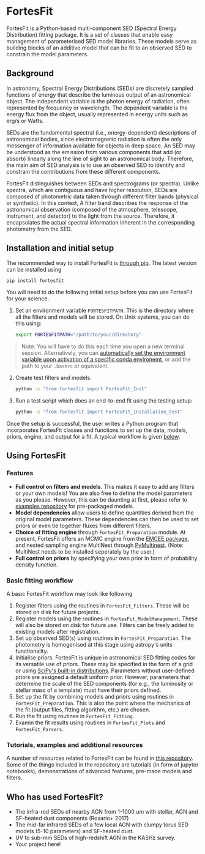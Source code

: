 # FortesFit

FortesFit is a Python-based multi-component SED (Spectral Energy Distribution) fitting package. It is a set of classes that enable easy management of parameterised SED model libraries. These models serve as building blocks of an additive model that can be fit to an observed SED to constrain the model parameters.

## Background
In astronomy, Spectral Energy Distributions (SEDs) are discretely sampled functions of energy that describe the luminous output of an astronomical object. The independent variable is the photon energy of radiation, often represented by frequency or wavelength. The dependent variable is the energy flux from the object, usually represented in energy units such as erg/s or Watts. 

SEDs are the fundamental spectral (i.e., energy-dependent) descriptions of astronomical bodies, since electromagnetic radiation is often the only messenger of information available for objects in deep space. An SED may be understood as the emission from various components that add (or absorb) linearly along the line of sight to an astronomical body. Therefore, the main aim of SED analysis is to use an observed SED to identify and constrain the contributions from these different components.

FortesFit distinguishes between SEDs and spectrograms (or spectra). Unlike spectra, which are contiguous and have higher resolution, SEDs are composed of photometric data taken through different filter bands (physical or synthetic). In this context, A filter band describes the response of the astronomical observation (composed of the atmosphere, telescope, instrument, and detector) to the light from the source. Therefore, it encapsulates the actual spectral information inherent in the corresponding photometry from the SED.

## Installation and initial setup
The recommended way to install FortesFit is [through pip](https://pypi.org/project/fortesfit/). The latest version can be installed using
```bash
pip install fortesfit
```
You will need to do the following initial setup before you can use FortesFit for your science.
1. Set an environment variable ```FORTESFITPATH```. This is the directory where all the filters and models will be stored. On Unix systems, you can do this using:  
   ```bash
   export FORTESFITPATH="/path/to/your/directory"
   ```  
> Note: You will have to do this each time you open a new terminal session. Alternatively, you can [automatically set the environment variable upon activation of a specific conda environemt](https://docs.conda.io/projects/conda/en/latest/user-guide/tasks/manage-environments.html#macos-and-linux), or add the path to your ```.bashrc``` or equivalent.
2. Create test filters and models:
   ```bash
   python -c "from fortesfit import FortesFit_Init"
   ```
3. Run a test script which does an end-to-end fit using the testing setup:
   ```bash
   python -c "from fortesfit import FortesFit_installation_test"
   ```

Once the setup is successful, the user writes a Python program that incorporates FortesFit classes and functions to set up the data, models, priors, engine, and output for a fit. A typical workflow is given [below](#Basic-fitting-workflow).

## Using FortesFit
### Features
  - **Full control on filters and models**. This makes it easy to add any filters or your own models! You are also free to define the model parameters as you please. However, this can be daunting at first, please refer to [examples repository](https://github.com/DevangLiya/fortesfit_resources) for pre-packaged models.
  - **Model dependencies** allow users to define quantities derived from the original model parameters. These dependencies can then be used to set priors or even tie together fluxes from different filters.
  - **Choice of fitting engine** through ```FortesFit_Preparation``` module. At present, FortesFit offers an MCMC engine from the [EMCEE package](https://emcee.readthedocs.io/en/stable/), and nested sampling engine MultiNest through [PyMultinest](https://johannesbuchner.github.io/PyMultiNest/). (Note: MultiNest needs to be installed seperately by the user.)
  - **Full control on priors** by specifying your own prior in form of probability density function.

### Basic fitting workflow
A basic FortesFit workflow may look like following
  1. Register filters using the routines in ```FortesFit_Filters```. These will be stored on disk for future projects.
  2. Register models using the routines in ```FortesFit_ModelManagement```. These will also be stored on disk for future use. Filters can be freely added to existing models after registration.
  3. Set up observed SED(s) using routines in ```FortesFit_Preparation```. The photometry is homogenised at this stage using astropy's units functionality.
  4. Initialise priors. FortesFit is unique in astronomical SED fitting codes for its versatile use of priors. These may be specified in the form of a grid or using [SciPy's built-in distributions](https://docs.scipy.org/doc/scipy/reference/stats.html#continuous-distributions). Parameters without user-defined priors are assigned a default uniform prior. However, parameters that determine the scale of the SED components (for e.g., the luminosity or stellar mass of a template) must have their priors defined.
  5. Set up the fit by combining models and priors using routines in ```FortesFit_Preparation```. This is also the point where the mechanics of the fit (output files, fitting algorithm, etc.) are chosen.
  6. Run the fit using routines in ```FortesFit_Fitting```.
  7. Examin the fit results using routines in ```FortesFit_Plots``` and ```FortesFit_Parsers```.

### Tutorials, examples and additional resources
A number of resources related to FortesFit can be found in [this repository](https://github.com/DevangLiya/fortesfit_resources). Some of the things included in the repository are tutorials (in form of jupyter notebooks), demonstrations of advanced features, pre-made models and filters.
 
## Who has used FortesFit?
  - The infra-red SEDs of nearby AGN from 1-1000 um with stellar, AGN and SF-heated dust components (Rosario+ 2017)
  - The mid-far infrared SEDs of a few local AGN with clumpy torus SED models (5-10 parameters) and SF-heated dust.
  - UV to sub-mm SEDs of high-redshift AGN in the KASHz survey.
  - Your project here!
